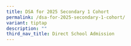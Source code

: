 ```yaml
---
title: DSA for 2025 Secondary 1 Cohort
permalink: /dsa-for-2025-secondary-1-cohort/
variant: tiptap
description: ""
third_nav_title: Direct School Admission
---
```

